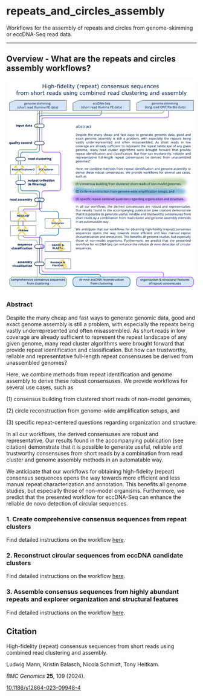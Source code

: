# repeats_and_circles_assembly

Workflows for the assembly of repeats and circles from genome-skimming or eccDNA-Seq read data.

---

## Overview - What are the repeats and circles assembly workflows? 

![GraphicalAbstract.png](images/GraphicalAbstract.png)

### Abstract

Despite the many cheap and fast ways to generate genomic data, good and exact genome assembly is still a problem, with especially the repeats being vastly underrepresented and often misassembled. As short reads in low coverage are already sufficient to represent the repeat landscape of any given genome, many read cluster algorithms were brought forward that provide repeat identification and classification. But how can trustworthy, reliable and representative full-length repeat consensuses be derived from unassembled genomes?

Here, we combine methods from repeat identification and genome assembly to derive these robust consensuses. We provide workflows for several use cases, such as

(1) consensus building from clustered short reads of non-model genomes, 

(2) circle reconstruction from genome-wide amplification setups, and 

(3) specific repeat-centered questions regarding organization and structure.

In all our workflows, the derived consensuses are robust and representative. Our results found in the accompanying publication (see citation) demonstrate that it is possible to generate useful, reliable and trustworthy consensuses from short reads by a combination from read cluster and genome assembly methods in an automatable way. 

We anticipate that our workflows for obtaining high-fidelity (repeat) consensus sequences opens the way towards more efficient and less manual repeat characterization and annotation. This benefits all genome studies, but especially those of non-model organisms. Furthermore, we predict that the presented workflow for eccDNA-Seq can enhance the reliable de novo detection of circular sequences. 


### 1. Create comprehensive consensus sequences from repeat clusters

Find detailed instructions on the workflow [here](clust_assemble/README.md).

### 2. Reconstruct circular sequences from eccDNA candidate clusters

Find detailed instructions on the workflow [here](circ_assemble/README.md).

### 3. Assemble consensus sequences from highly abundant repeats and explorer organization and structural features

Find detailed instructions on the workflow [here](skim_assemble/README.md).

## Citation 

High-fidelity (repeat) consensus sequences from short reads using combined read clustering and assembly.

Ludwig Mann, Kristin Balasch, Nicola Schmidt, Tony Heitkam.

<i>BMC Genomics</i> <b>25</b>, 109 (2024).

[10.1186/s12864-023-09948-4](https://doi.org/10.1186/s12864-023-09948-4)
